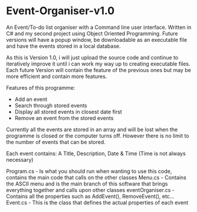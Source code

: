# Event-Organiser-v1.0
An Event/To-do list organiser with a Command line user interface. Written in C# and my second project using Object Oriented Programming.
Future versions will have a popup window, be downloadable as an executable file and have the events stored in a local database.

As this is Version 1.0, i will just upload the source code and continue to iteratively improve it until i can work my way up to creating executable files.
Each future Version will contain the feature of the previous ones but may be more efficient and contain more features.

Features of this programme:
- Add an event
- Search through stored events
- Display all stored events in closest date first
- Remove an event from the stored events

Currently all the events are stored in an array and will be lost when the programme is closed or the computer turns off.
However there is no limit to the number of events that can be stored.

Each event contains: A Title, Description, Date & Time (Time is not always necessary)

Program.cs - Is what you should run when wanting to use this code, contains the main code that calls on the other classes
Menu.cs - Contains the ASCII menu and is the main branch of this software that brings everything together and calls upon other classes
eventOrganiser.cs - Contains all the properties such as AddEvent(), RemoveEvent(), etc...
Event.cs - This is the class that defines the actual properties of each event
